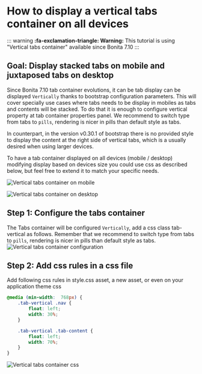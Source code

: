 # How to display a vertical tabs container on all devices

::: warning
**:fa-exclamation-triangle: Warning:** This tutorial is using "Vertical tabs container" available since Bonita 7.10
:::

## Goal: Display stacked tabs on mobile and juxtaposed tabs on desktop
Since Bonita 7.10 tab container evolutions, it can be tab display can be displayed `Vertically` thanks to bootstrap configuration parameters. This will cover specially use cases where tabs needs to be display in mobiles as tabs and contents will be stacked. To do that it is enough to configure vertical property at tab container properties panel. We recommend to switch type from tabs to `pills`, rendering is nicer in pills than default style as tabs.

In counterpart, in the version v0.30.1 of bootstrap there is no provided style to display the content at the right side of vertical tabs, which is a usually desired when using larger devices.

To have a tab container displayed on all devices (mobile / desktop) modifying display based on devices size you could use css as described below, but feel free to extend it to match your specific needs.

![Vertical tabs container on mobile](images/vertical-tabs-container-tutorial/mobile.png) <!--{.img-responsive .img-thumbnail}-->

![Vertical tabs container on desktop](images/vertical-tabs-container-tutorial/desktop.png) <!--{.img-responsive .img-thumbnail}-->

## Step 1: Configure the tabs container
The Tabs container will be configured `Vertically`, add a css class tab-vertical as follows.
Remember that we recommend to switch type from tabs to `pills`, rendering is nicer in pills than default style as tabs.
![Vertical tabs container configuration](images/vertical-tabs-container-tutorial/configuration.png) <!--{.img-responsive .img-thumbnail}-->

## Step 2: Add css rules in a css file
Add following css rules in style.css asset, a new asset, or even on your application theme css
```css
@media (min-width:  768px) {
    .tab-vertical .nav {
        float: left;
        width: 30%;
    }

    .tab-vertical .tab-content {
        float: left;
        width: 70%;
    }
}
```
![Vertical tabs container css](images/vertical-tabs-container-tutorial/css.png) <!--{.img-responsive .img-thumbnail}-->
